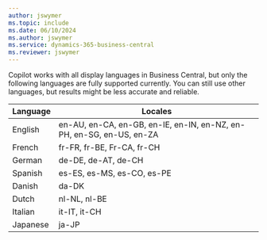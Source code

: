 ```yaml
---
author: jswymer
ms.topic: include
ms.date: 06/10/2024
ms.author: jswymer
ms.service: dynamics-365-business-central
ms.reviewer: jswymer
---
```

Copilot works with all display languages in Business Central, but only the following languages are fully supported currently. You can still use other languages, but results might be less accurate and reliable. 

|Language|Locales|
|-|-|
|English|en-AU, en-CA, en-GB, en-IE, en-IN, en-NZ, en-PH, en-SG, en-US, en-ZA|
|French|fr-FR, fr-BE, Fr-CA, fr-CH|
|German|de-DE, de-AT, de-CH|
|Spanish |es-ES, es-MS, es-CO, es-PE|
|Danish|da-DK|
|Dutch|nl-NL, nl-BE|
|Italian|it-IT, it-CH|
|Japanese|ja-JP|
